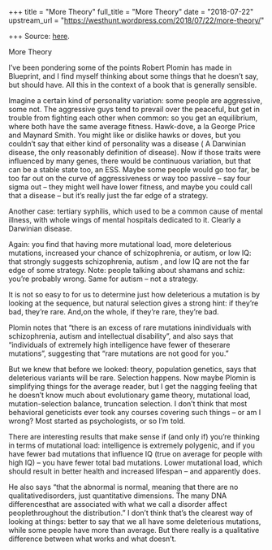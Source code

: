 +++
title = "More Theory"
full_title = "More Theory"
date = "2018-07-22"
upstream_url = "https://westhunt.wordpress.com/2018/07/22/more-theory/"

+++
Source: [here](https://westhunt.wordpress.com/2018/07/22/more-theory/).

More Theory

I’ve been pondering some of the points Robert Plomin has made in
Blueprint, and I find myself thinking about some things that he doesn’t
say, but should have. All this in the context of a book that is
generally sensible.

Imagine a certain kind of personality variation: some people are
aggressive, some not. The aggressive guys tend to prevail over the
peaceful, but get in trouble from fighting each other when common: so
you get an equilibrium, where both have the same average fitness.
Hawk-dove, a la George Price and Maynard Smith. You might like or
dislike hawks or doves, but you couldn’t say that either kind of
personality was a disease ( A Darwinian disease, the only reasonably
definition of disease). Now if those traits were influenced by many
genes, there would be continuous variation, but that can be a stable
state too, an ESS. Maybe some people would go too far, be too far out
on the curve of aggressiveness or way too passive – say four sigma out
– they might well have lower fitness, and maybe you could call that a
disease – but it’s really just the far edge of a strategy.

Another case: tertiary syphilis, which used to be a common cause of
mental illness, with whole wings of mental hospitals dedicated to it.
Clearly a Darwinian disease.

Again: you find that having more mutational load, more deleterious
mutations, increased your chance of schizophrenia, or autism, or low IQ:
that strongly suggests schizophrenia, autism , and low IQ are not the
far edge of some strategy. Note: people talking about shamans and schiz:
you’re probably wrong. Same for autism – not a strategy.

It is not so easy to for us to determine just how deleterious a mutation
is by looking at the sequence, but natural selection gives a strong
hint: if they’re bad, they’re rare. And,on the whole, if they’re rare,
they’re bad.

Plomin notes that “there is an excess of rare mutations inindividuals
with schizophrenia, autism and intellectual disability”, and also says
that “individuals of extremely high intelligence have fewer of
theserare mutations”, suggesting that “rare mutations are not good for
you.”

But we knew that before we looked: theory, population genetics, says
that deleterious variants will be rare. Selection happens. Now maybe
Plomin is simplifying things for the average reader, but I get the
nagging feeling that he doesn’t know much about evolutionary game
theory, mutational load, mutation-selection balance, truncation
selection. I don’t think that most behavioral geneticists ever took any
courses covering such things – or am I wrong? Most started as
psychologists, or so I’m told.

There are interesting results that make sense if (and only if) you’re
thinking in terms of mutational load: intelligence is extremely
polygenic, and if you have fewer bad mutations that influence IQ (true
on average for people with high IQ) – you have fewer total bad
mutations. Lower mutational load, which should result in better health
and increased lifespan – and apparently does.

He also says “that the abnormal is normal, meaning that there are no
qualitativedisorders, just quantitative dimensions. The many DNA
differencesthat are associated with what we call a disorder affect
peoplethroughout the distribution.” I don’t think that’s the clearest
way of looking at things: better to say that we all have some
deleterious mutations, while some people have more than average. But
there really is a qualitative difference between what works and what
doesn’t.















